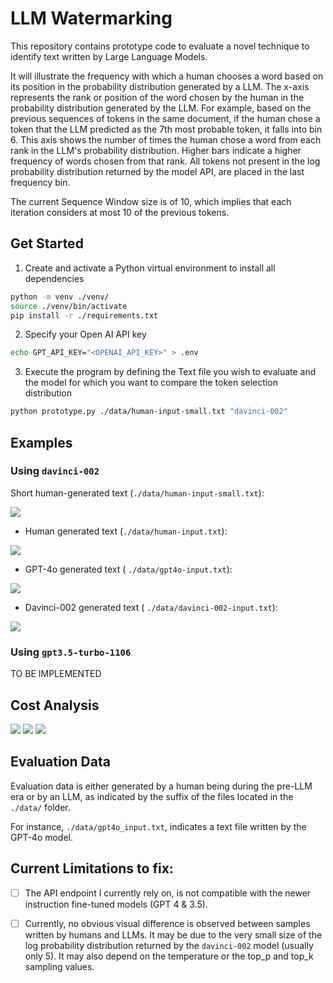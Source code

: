 # LLM Watermarking

This repository contains prototype code to evaluate a novel technique to identify text written by Large Language Models.

It will illustrate the frequency with which a human chooses a word based on its position in the probability distribution generated by a LLM. The x-axis represents the rank or position of the word chosen by the human in the probability distribution generated by the LLM. For example, based on the previous sequences of tokens in the same document, if the human chose a token that the LLM predicted as the 7th most probable token, it falls into bin 6. This axis shows the number of times the human chose a word from each rank in the LLM's probability distribution. Higher bars indicate a higher frequency of words chosen from that rank. All tokens not present in the log probability distribution returned by the model API, are placed in the last frequency bin.

The current Sequence Window size is of 10, which implies that each iteration considers at most 10 of the previous tokens.

## Get Started

1. Create and activate a Python virtual environment to install all dependencies

```bash
python -m venv ./venv/
source ./venv/bin/activate
pip install -r ./requirements.txt
```

2. Specify your Open AI API key

```bash
echo GPT_API_KEY="<OPENAI_API_KEY>" > .env
```

3. Execute the program by defining the Text file you wish to evaluate and the model for which you want to compare the token selection distribution

```bash
python prototype.py ./data/human-input-small.txt "davinci-002"
```

## Examples

### Using ```davinci-002```

Short human-generated text (```./data/human-input-small.txt```):

![](results_davinci-002/plot_human_input-small.png)

- Human generated text (```./data/human-input.txt```):

![](results_davinci-002/plot_human_input.png)

- GPT-4o generated text ( ```./data/gpt4o-input.txt```):

![](results_davinci-002/plot_gpt4o_input.png)

- Davinci-002 generated text ( ```./data/davinci-002-input.txt```):

![](results_davinci-002/plot_davinci-002_input.png)

### Using ```gpt3.5-turbo-1106```

TO BE IMPLEMENTED

## Cost Analysis

![](cost-analysis/cost_per_char_inf_sequence_window.png)
![](cost-analysis/cost_per_char_fixed_sequence_window_10.png)
![](cost-analysis/cost_per_char_fixed_sequence_window_100.png)

## Evaluation Data

Evaluation data is either generated by a human being during the pre-LLM era or by an LLM, as indicated by the suffix of the files located in the ```./data/``` folder.

For instance, ```./data/gpt4o_input.txt```, indicates a text file written by the GPT-4o model.

## Current Limitations to fix:

- [ ] The API endpoint I currently rely on, is not compatible with the newer instruction fine-tuned models (GPT 4 & 3.5).

- [ ] Currently, no obvious visual difference is observed between samples written by humans and LLMs. It may be due to the very small size of the log probability distribution returned by the ```davinci-002``` model (usually only 5). It may also depend on the temperature or the top_p and top_k sampling values. 
